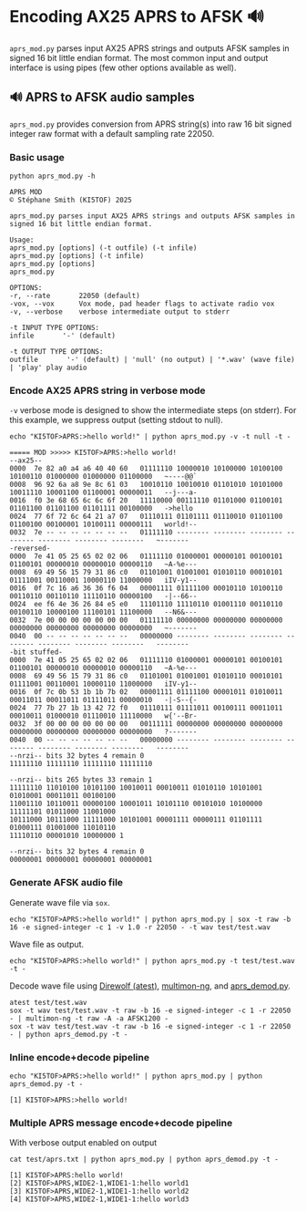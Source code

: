 
# Encoding AX25 APRS to AFSK :loud_sound:

```aprs_mod.py``` parses input AX25 APRS strings and outputs AFSK samples in signed 16 bit little endian format.  The most common input and output interface is using pipes (few other options available as well).

## :loud_sound: APRS to AFSK audio samples

```aprs_mod.py``` provides conversion from APRS string(s) into raw 16 bit signed integer raw format with a default sampling rate 22050. 

### Basic usage
```
python aprs_mod.py -h
```
```
APRS MOD
© Stéphane Smith (KI5TOF) 2025

aprs_mod.py parses input AX25 APRS strings and outputs AFSK samples in signed 16 bit little endian format.

Usage:
aprs_mod.py [options] (-t outfile) (-t infile)
aprs_mod.py [options] (-t infile)
aprs_mod.py [options]
aprs_mod.py

OPTIONS:
-r, --rate       22050 (default)
-vox, --vox      Vox mode, pad header flags to activate radio vox
-v, --verbose    verbose intermediate output to stderr

-t INPUT TYPE OPTIONS:
infile       '-' (default)

-t OUTPUT TYPE OPTIONS:
outfile       '-' (default) | 'null' (no output) | '*.wav' (wave file) | 'play' play audio
```

### Encode AX25 APRS string in verbose mode
```-v``` verbose mode is designed to show the intermediate steps (on stderr).  For this example, we suppress output (setting stdout to null).
```
echo "KI5TOF>APRS:>hello world!" | python aprs_mod.py -v -t null -t -
```
```
===== MOD >>>>> KI5TOF>APRS:>hello world!
--ax25--
0000  7e 82 a0 a4 a6 40 40 60   01111110 10000010 10100000 10100100 10100110 01000000 01000000 01100000   ~----@@`
0008  96 92 6a a8 9e 8c 61 03   10010110 10010010 01101010 10101000 10011110 10001100 01100001 00000011   --j---a-
0016  f0 3e 68 65 6c 6c 6f 20   11110000 00111110 01101000 01100101 01101100 01101100 01101111 00100000   ->hello
0024  77 6f 72 6c 64 21 a7 07   01110111 01101111 01110010 01101100 01100100 00100001 10100111 00000111   world!--
0032  7e -- -- -- -- -- -- --   01111110 -------- -------- -------- -------- -------- -------- --------   ~-------
-reversed-
0000  7e 41 05 25 65 02 02 06   01111110 01000001 00000101 00100101 01100101 00000010 00000010 00000110   ~A-%e---
0008  69 49 56 15 79 31 86 c0   01101001 01001001 01010110 00010101 01111001 00110001 10000110 11000000   iIV-y1--
0016  0f 7c 16 a6 36 36 f6 04   00001111 01111100 00010110 10100110 00110110 00110110 11110110 00000100   -|--66--
0024  ee f6 4e 36 26 84 e5 e0   11101110 11110110 01001110 00110110 00100110 10000100 11100101 11100000   --N6&---
0032  7e 00 00 00 00 00 00 00   01111110 00000000 00000000 00000000 00000000 00000000 00000000 00000000   ~-------
0040  00 -- -- -- -- -- -- --   00000000 -------- -------- -------- -------- -------- -------- --------   --------
-bit stuffed-
0000  7e 41 05 25 65 02 02 06   01111110 01000001 00000101 00100101 01100101 00000010 00000010 00000110   ~A-%e---
0008  69 49 56 15 79 31 86 c0   01101001 01001001 01010110 00010101 01111001 00110001 10000110 11000000   iIV-y1--
0016  0f 7c 0b 53 1b 1b 7b 02   00001111 01111100 00001011 01010011 00011011 00011011 01111011 00000010   -|-S--{-
0024  77 7b 27 1b 13 42 72 f0   01110111 01111011 00100111 00011011 00010011 01000010 01110010 11110000   w{'--Br-
0032  3f 00 00 00 00 00 00 00   00111111 00000000 00000000 00000000 00000000 00000000 00000000 00000000   ?-------
0040  00 -- -- -- -- -- -- --   00000000 -------- -------- -------- -------- -------- -------- --------   --------
--nrzi-- bits 32 bytes 4 remain 0
11111110 11111110 11111110 11111110

--nrzi-- bits 265 bytes 33 remain 1
11111110 11010100 10101100 10010011 00010011 01010110 10101001 01010001 00011011 00100100
11001110 10110011 00000100 10001011 10101110 00101010 10100000 11111101 01011000 11001000
10111000 10111000 11111000 10101001 00001111 00000111 01101111 01000111 01001000 11010110
11110110 00001010 10000000 1

--nrzi-- bits 32 bytes 4 remain 0
00000001 00000001 00000001 00000001
```

### Generate AFSK audio file
Generate wave file via ```sox```.
```
echo "KI5TOF>APRS:>hello world!" | python aprs_mod.py | sox -t raw -b 16 -e signed-integer -c 1 -v 1.0 -r 22050 - -t wav test/test.wav
```

Wave file as output.
```
echo "KI5TOF>APRS:>hello world!" | python aprs_mod.py -t test/test.wav -t -
```

Decode wave file using [Direwolf (atest)](https://github.com/wb2osz/direwolf), [multimon-ng](https://github.com/EliasOenal/multimon-ng), and [aprs_demod.py](https://github.com/stephanelsmith/micro-aprs/tree/master/docs/ports/demod).
```
atest test/test.wav
sox -t wav test/test.wav -t raw -b 16 -e signed-integer -c 1 -r 22050 - | multimon-ng -t raw -A -a AFSK1200 -
sox -t wav test/test.wav -t raw -b 16 -e signed-integer -c 1 -r 22050 - | python aprs_demod.py -t -
```

### Inline encode+decode pipeline
```
echo "KI5TOF>APRS:>hello world!" | python aprs_mod.py | python aprs_demod.py -t -
```
```
[1] KI5TOF>APRS:>hello world!
```

### Multiple APRS message encode+decode pipeline
With verbose output enabled on output
```
cat test/aprs.txt | python aprs_mod.py | python aprs_demod.py -t -
```
```
[1] KI5TOF>APRS:hello world!
[2] KI5TOF>APRS,WIDE2-1,WIDE1-1:hello world1
[3] KI5TOF>APRS,WIDE2-1,WIDE1-1:hello world2
[4] KI5TOF>APRS,WIDE2-1,WIDE1-1:hello world3
```
